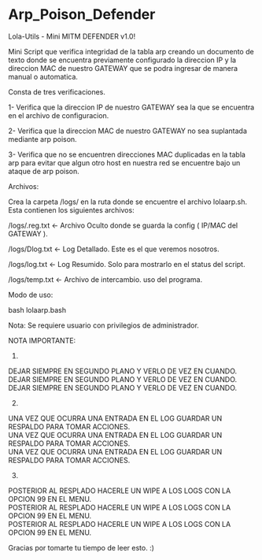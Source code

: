 # Arp_Poison_Defender

Lola-Utils - Mini MITM DEFENDER v1.0!

Mini Script que verifica integridad de la tabla arp creando un documento de texto donde 
se encuentra previamente configurado la direccion IP y la direccion MAC de nuestro 
GATEWAY que se podra ingresar de manera manual o automatica.

Consta de tres verificaciones.

1- Verifica que la direccion IP de nuestro GATEWAY sea la que se encuentra en el archivo
   de configuracion.

2- Verifica que la direccion MAC de nuestro GATEWAY no sea suplantada mediante arp 
   poison.

3- Verifica que no se encuentren direcciones MAC duplicadas en la tabla arp para evitar
   que algun otro host en nuestra red se encuentre bajo un ataque de arp poison.

Archivos:

Crea la carpeta /logs/ en la ruta donde se encuentre el archivo lolaarp.sh.
Esta contienen los siguientes archivos:

/logs/.reg.txt <- Archivo Oculto donde se guarda la config ( IP/MAC del GATEWAY ).

/logs/Dlog.txt <- Log Detallado. Este es el que veremos nosotros. 

/logs/log.txt <- Log Resumido. Solo para mostrarlo en el status del script. 

/logs/temp.txt <- Archivo de intercambio. uso del programa. 

Modo de uso: 

bash lolaarp.bash

Nota: Se requiere usuario con privilegios de administrador.

NOTA IMPORTANTE: 

1)
DEJAR SIEMPRE EN SEGUNDO PLANO Y VERLO DE VEZ EN CUANDO. 
DEJAR SIEMPRE EN SEGUNDO PLANO Y VERLO DE VEZ EN CUANDO.
DEJAR SIEMPRE EN SEGUNDO PLANO Y VERLO DE VEZ EN CUANDO.

2)
UNA VEZ QUE OCURRA UNA ENTRADA EN EL LOG GUARDAR UN RESPALDO PARA TOMAR ACCIONES.  
UNA VEZ QUE OCURRA UNA ENTRADA EN EL LOG GUARDAR UN RESPALDO PARA TOMAR ACCIONES.  
UNA VEZ QUE OCURRA UNA ENTRADA EN EL LOG GUARDAR UN RESPALDO PARA TOMAR ACCIONES.  

3)
POSTERIOR AL RESPLADO HACERLE UN WIPE A LOS LOGS CON LA OPCION 99 EN EL MENU.  
POSTERIOR AL RESPLADO HACERLE UN WIPE A LOS LOGS CON LA OPCION 99 EN EL MENU.  
POSTERIOR AL RESPLADO HACERLE UN WIPE A LOS LOGS CON LA OPCION 99 EN EL MENU.  

Gracias por tomarte tu tiempo de leer esto.  :)
